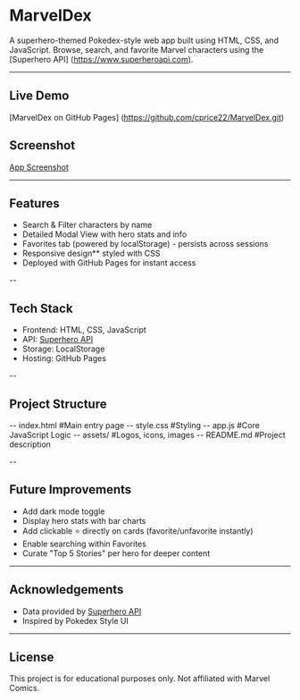 # MarvelDex
A superhero-themed Pokedex-style web app built using HTML, CSS, and JavaScript.
Browse, search, and favorite Marvel characters using the [Superhero API] (https://www.superheroapi.com).

---

## Live Demo
[MarvelDex on GitHub Pages] (https://github.com/cprice22/MarvelDex.git)

## Screenshot
[App Screenshot](screenshot.png)

---

## Features
- Search & Filter characters by name
- Detailed Modal View with hero stats and info
- Favorites tab (powered by localStorage) - persists across sessions
- Responsive design** styled with CSS
- Deployed with GitHub Pages for instant access

--

## Tech Stack
- Frontend: HTML, CSS, JavaScript
- API: [Superhero API](https://www.superheroapi.com)
- Storage: LocalStorage
- Hosting: GitHub Pages

--

## Project Structure
-- index.html #Main entry page
-- style.css #Styling
-- app.js #Core JavaScript Logic
-- assets/ #Logos, icons, images
-- README.md #Project description

--

## Future Improvements
- Add dark mode toggle
- Display hero stats with bar charts
- Add clickable ⭐️ directly on cards (favorite/unfavorite instantly)
- Enable searching within Favorites
- Curate "Top 5 Stories" per hero for deeper content

---

## Acknowledgements
- Data provided by [Superhero API](https://www.superheroapi.com)
- Inspired by Pokedex Style UI

---

## License
This project is for educational purposes only. Not affiliated with Marvel Comics.





